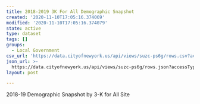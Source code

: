 ```yaml
---
title: 2018-2019 3K For All Demographic Snapshot
created: '2020-11-10T17:05:16.374069'
modified: '2020-11-10T17:05:16.374079'
state: active
type: dataset
tags: []
groups:
  - Local Government
csv_url: 'https://data.cityofnewyork.us/api/views/suzc-ps6g/rows.csv?accessType=DOWNLOAD'
json_url: >-
  https://data.cityofnewyork.us/api/views/suzc-ps6g/rows.json?accessType=DOWNLOAD
layout: post

---
```

2018-19 Demographic Snapshot by 3-K for All Site
